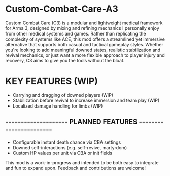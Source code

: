 # Custom-Combat-Care-A3
Custom Combat Care (C3) is a modular and lightweight medical framework for Arma 3, designed by mixing and refining mechanics I personally enjoy from other medical systems and games. Rather than replicating the complexity of systems like ACE, this mod offers a streamlined yet immersive alternative that supports both casual and tactical gameplay styles.
Whether you're looking to add meaningful downed states, realistic stabilization and revival mechanics, or just want a more flexible approach to player injury and recovery, C3 aims to give you the tools without the bloat.

# KEY FEATURES (WIP)
- Carrying and dragging of downed players (WIP)
- Stabilization before revival to increase immersion and team play (WIP)
- Localized damage handling for limbs (WIP)
## -------------------- PLANNED FEATURES -----------------------
- Configurable instant death chance via CBA settings 
- Downed self-interactions (e.g. self-revive, martyrdom)
- Custom HP values per unit via CBA or init fields

This mod is a work-in-progress and intended to be both easy to integrate and fun to expand upon. Feedback and contributions are welcome!
